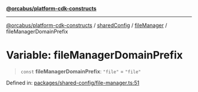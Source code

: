 [**@orcabus/platform-cdk-constructs**](../../../../../../README.md)

***

[@orcabus/platform-cdk-constructs](../../../../../../README.md) / [sharedConfig](../../../README.md) / [fileManager](../README.md) / fileManagerDomainPrefix

# Variable: fileManagerDomainPrefix

> `const` **fileManagerDomainPrefix**: `"file"` = `"file"`

Defined in: [packages/shared-config/file-manager.ts:51](https://github.com/OrcaBus/platform-cdk-constructs/blob/main/packages/shared-config/file-manager.ts#L51)

